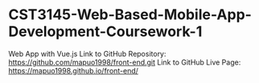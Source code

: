 # CST3145-Web-Based-Mobile-App-Development-Coursework-1
Web App with Vue.js
Link to GitHub Repository: https://github.com/mapuo1998/front-end.git
Link to GitHub Live Page: https://mapuo1998.github.io/front-end/
